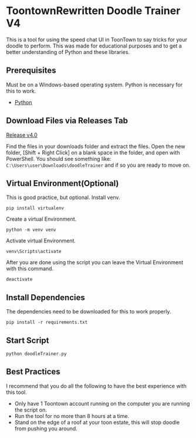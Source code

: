 # ToontownRewritten Doodle Trainer V4

This is a tool for using the speed chat UI in ToonTown to say tricks for your doodle to perform. This was made for educational purposes and to get a better understanding of Python and these libraries.

## Prerequisites

Must be on a Windows-based operating system.
Python is necessary for this to work.

- [Python](https://www.python.org/downloads/)

## Download Files via Releases Tab

[Release v4.0](https://github.com/arcygarcy/doodleTrainer/releases/tag/v4.0)

Find the files in your downloads folder and extract the files.
Open the new folder, [Shift + Right Click] on a blank space in the folder, and open with PowerShell.
You should see something like: ```C:\Users\user\Downloads\doodleTrainer``` and if so you are ready to move on.

## Virtual Environment(Optional)

This is good practice, but optional.
Install venv.

```pip install virtualenv```

Create a virtual Environment.

```python -m venv venv```

Activate virtual Environment.

```venv\Scripts\activate```

After you are done using the script you can leave the Virtual Environment with this command.

```deactivate```

## Install Dependencies

The dependencies need to be downloaded for this to work properly.

```pip install -r requirements.txt```

## Start Script

```python doodleTrainer.py```

## Best Practices

I recommend that you do all the following to have the best experience with this tool.

- Only have 1 Toontown account running on the computer you are running the script on.
- Run the tool for no more than 8 hours at a time.
- Stand on the edge of a roof at your toon estate, this will stop doodle from pushing you around.
